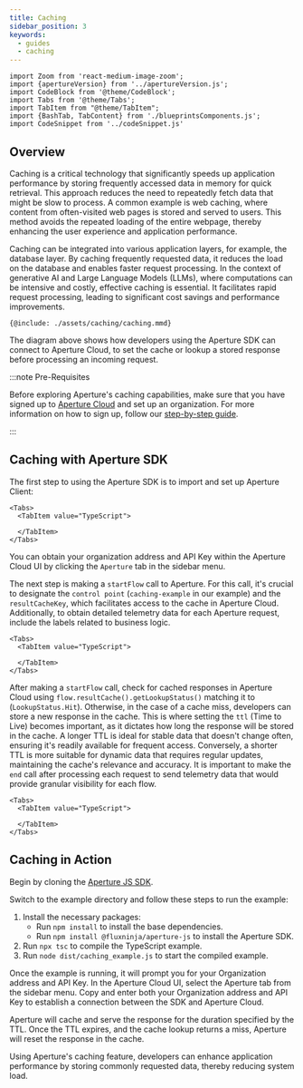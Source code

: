 ```yaml
---
title: Caching
sidebar_position: 3
keywords:
  - guides
  - caching
---
```


```mdx-code-block
import Zoom from 'react-medium-image-zoom';
import {apertureVersion} from '../apertureVersion.js';
import CodeBlock from '@theme/CodeBlock';
import Tabs from '@theme/Tabs';
import TabItem from "@theme/TabItem";
import {BashTab, TabContent} from './blueprintsComponents.js';
import CodeSnippet from '../codeSnippet.js'

```

## Overview

Caching is a critical technology that significantly speeds up application
performance by storing frequently accessed data in memory for quick retrieval.
This approach reduces the need to repeatedly fetch data that might be slow to
process. A common example is web caching, where content from often-visited web
pages is stored and served to users. This method avoids the repeated loading of
the entire webpage, thereby enhancing the user experience and application
performance.

Caching can be integrated into various application layers, for example, the
database layer. By caching frequently requested data, it reduces the load on the
database and enables faster request processing. In the context of generative AI
and Large Language Models (LLMs), where computations can be intensive and
costly, effective caching is essential. It facilitates rapid request processing,
leading to significant cost savings and performance improvements.

<Zoom>

```mermaid
{@include: ./assets/caching/caching.mmd}
```

The diagram above shows how developers using the Aperture SDK can connect to
Aperture Cloud, to set the cache or lookup a stored response before processing
an incoming request.

</Zoom>

:::note Pre-Requisites

Before exploring Aperture's caching capabilities, make sure that you have signed
up to [Aperture Cloud](https://app.fluxninja.com/sign-up) and set up an
organization. For more information on how to sign up, follow our
[step-by-step guide](/reference/cloud-ui/sign-up.md).

:::

## Caching with Aperture SDK

The first step to using the Aperture SDK is to import and set up Aperture
Client:

```mdx-code-block
<Tabs>
  <TabItem value="TypeScript">
```

<CodeSnippet lang="ts" snippetName="clientConstructor" />

```mdx-code-block
  </TabItem>
</Tabs>
```

You can obtain your organization address and API Key within the Aperture Cloud
UI by clicking the `Aperture` tab in the sidebar menu.

The next step is making a `startFlow` call to Aperture. For this call, it's
crucial to designate the `control point` (`caching-example` in our example) and
the `resultCacheKey`, which facilitates access to the cache in Aperture Cloud.
Additionally, to obtain detailed telemetry data for each Aperture request,
include the labels related to business logic.

```mdx-code-block
<Tabs>
  <TabItem value="TypeScript">
```

<CodeSnippet lang="ts" snippetName="CStartFlow" />

```mdx-code-block
  </TabItem>
</Tabs>
```

After making a `startFlow` call, check for cached responses in Aperture Cloud
using `flow.resultCache().getLookupStatus()` matching it to
(`LookupStatus.Hit`). Otherwise, in the case of a cache miss, developers can
store a new response in the cache. This is where setting the `ttl` (Time to
Live) becomes important, as it dictates how long the response will be stored in
the cache. A longer TTL is ideal for stable data that doesn't change often,
ensuring it's readily available for frequent access. Conversely, a shorter TTL
is more suitable for dynamic data that requires regular updates, maintaining the
cache's relevance and accuracy. It is important to make the `end` call after
processing each request to send telemetry data that would provide granular
visibility for each flow.

```mdx-code-block
<Tabs>
  <TabItem value="TypeScript">
```

<CodeSnippet lang="ts" snippetName="CacheLookup" />

```mdx-code-block
  </TabItem>
</Tabs>
```

## Caching in Action

Begin by cloning the
[Aperture JS SDK](https://github.com/fluxninja/aperture-js).

Switch to the example directory and follow these steps to run the example:

1. Install the necessary packages:
   - Run `npm install` to install the base dependencies.
   - Run `npm install @fluxninja/aperture-js` to install the Aperture SDK.
2. Run `npx tsc` to compile the TypeScript example.
3. Run `node dist/caching_example.js` to start the compiled example.

Once the example is running, it will prompt you for your Organization address
and API Key. In the Aperture Cloud UI, select the Aperture tab from the sidebar
menu. Copy and enter both your Organization address and API Key to establish a
connection between the SDK and Aperture Cloud.

Aperture will cache and serve the response for the duration specified by the
TTL. Once the TTL expires, and the cache lookup returns a miss, Aperture will
reset the response in the cache.

Using Aperture's caching feature, developers can enhance application performance
by storing commonly requested data, thereby reducing system load.
